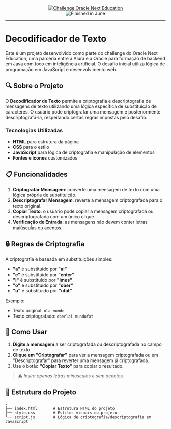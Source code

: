 <div align="center">
  <a href="https://www.oracle.com/br/education/oracle-next-education/">
    <img src="https://img.shields.io/badge/challenge-oracle%20next%20education-blue" alt="Challenge Oracle Next Education">
  </a>
</div>
<div align="center">
    <img src="https://img.shields.io/badge/finished-june-green" alt="Finished in June">
</div>

---

# Decodificador de Texto

Este é um projeto desenvolvido como parte do challenge do Oracle Next Education, uma parceria entre a Alura e a Oracle para formação de backend em Java com foco em inteligência artificial. O desafio inicial utiliza lógica de programação em JavaScript e desenvolvimento web.

## 🔍 Sobre o Projeto

O **Decodificador de Texto** permite a criptografia e descriptografia de mensagens de texto utilizando uma lógica específica de substituição de caracteres. O usuário pode criptografar uma mensagem e posteriormente descriptografá-la, respeitando certas regras impostas pelo desafio.

### Tecnologias Utilizadas

- **HTML** para estrutura da página
- **CSS** para o estilo
- **JavaScript** para lógica de criptografia e manipulação de elementos
- **Fontes e ícones** customizados

## 📋 Funcionalidades

1. **Criptografar Mensagem**: converte uma mensagem de texto com uma lógica própria de substituição.
2. **Descriptografar Mensagem**: reverte a mensagem criptografada para o texto original.
3. **Copiar Texto**: o usuário pode copiar a mensagem criptografada ou descriptografada com um único clique.
4. **Verificação de Entrada**: as mensagens não devem conter letras maiúsculas ou acentos.

## 🔒 Regras de Criptografia

A criptografia é baseada em substituições simples:
- **"a"** é substituído por **"ai"**
- **"e"** é substituído por **"enter"**
- **"i"** é substituído por **"imes"**
- **"o"** é substituído por **"ober"**
- **"u"** é substituído por **"ufat"**

Exemplo:
- Texto original: `ola mundo`
- Texto criptografado: `oberlai mundofat`

## 🚀 Como Usar

1. **Digite a mensagem** a ser criptografada ou descriptografada no campo de texto.
2. **Clique em "Criptografar"** para ver a mensagem criptografada ou em "Descriptografar" para reverter uma mensagem já criptografada.
3. Use o botão **"Copiar Texto"** para copiar o resultado.

> ⚠️ *Insira apenas letras minúsculas e sem acentos.*

## 📁 Estrutura do Projeto

```plaintext
.
├── index.html       # Estrutura HTML do projeto
├── style.css        # Estilos visuais do projeto
└── script.js        # Lógica de criptografia/descriptografia em JavaScript
```
